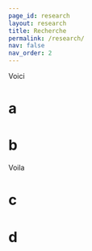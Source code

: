 ```yaml
---
page_id: research
layout: research
title: Recherche
permalink: /research/
nav: false
nav_order: 2
---
```


<!-- layman-summary-start -->
Voici
# a
# b
<!-- layman-summary-end -->

<!-- technical-summary-start -->
Voila
# c
# d
<!-- technical-summary-end -->